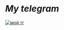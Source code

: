 # ___My telegram___
[![мой тг](https://pngicon.ru/file/uploads/telegram.png)](https://t.me/SuperPyDroCh)
